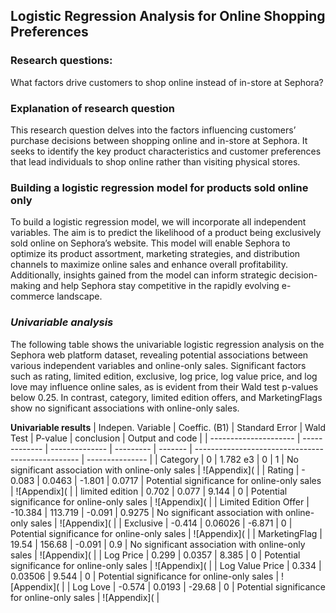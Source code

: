 ## Logistic Regression Analysis for Online Shopping Preferences 

### Research questions: 
What factors drive customers to shop online instead of in-store at Sephora? 

### Explanation of research question 
This research question delves into the factors influencing customers’ purchase decisions between shopping online and in-store at Sephora. It seeks to identify the key product characteristics and customer preferences that lead individuals to shop online rather than visiting physical stores. 

### Building a logistic regression model for products sold online only
To build a logistic regression model, we will incorporate all independent variables. The aim is to predict the likelihood of a product being exclusively sold online on Sephora’s website. This model will enable Sephora to optimize its product assortment, marketing strategies, and distribution channels to maximize online sales and enhance overall profitability. Additionally, insights gained from the model can inform strategic decision-making and help Sephora stay competitive in the rapidly evolving e-commerce landscape. 

### _Univariable analysis_
The following table shows the univariable logistic regression analysis on the Sephora web platform dataset, revealing potential associations between various independent variables and online-only sales. Significant factors such as rating, limited edition, exclusive, log price, log value price, and log love may influence online sales, as is evident from their Wald test p-values below 0.25. In contrast, category, limited edition offers, and MarketingFlags show no significant associations with online-only sales.



**Univariable results**
| Indepen. Variable     | Coeffic. (B1) | Standard Error | Wald Test | P-value | conclusion                                        | Output and code |
| --------------------- | ------------- | -------------- | --------- | ------- | ------------------------------------------------- | --------------- |
| Category              | 0             | 1.782 e3       | 0         | 1       | No significant association with online-only sales | ![Appendix](        |
| Rating                | \- 0.083      | 0.0463         | \-1.801   | 0.0717  | Potential significance for online-only sales      | ![Appendix](        |
| limited edition       | 0.702         | 0.077          | 9.144     | 0       | Potential significance for online-only sales      | ![Appendix](        |
| Limited Edition Offer | \-10.384      | 113.719        | \-0.091   | 0.9275  | No significant association with online-only sales | ![Appendix](        |
| Exclusive             | \-0.414       | 0.06026        | \-6.871   | 0       | Potential significance for online-only sales      | ![Appendix](        |
| MarketingFlag         | 19.54         | 156.68         | \-0.091   | 0.9     | No significant association with online-only sales | ![Appendix](        |
| Log Price             | 0.299         | 0.0357         | 8.385     | 0       | Potential significance for online-only sales      | ![Appendix](        |
| Log Value Price       | 0.334         | 0.03506        | 9.544     | 0       | Potential significance for online-only sales      | ![Appendix](        |
| Log Love              | \-0.574       | 0.0193         | \-29.68   | 0       | Potential significance for online-only sales      | ![Appendix](        |



























